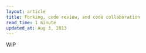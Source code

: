 ```yaml
---
layout: article
title: Forking, code review, and code collaboration
read_time: 1 minute
updated_at: Aug 3, 2013
---
```


WIP
